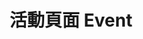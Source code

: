 ---
title: "活動頁面 Event"
# meta description
description: "This is all event of hacha"
# save as draft
draft: false
---